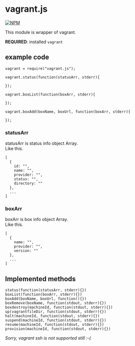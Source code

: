 # vagrant.js
[![NPM](https://nodei.co/npm/vagrant.js.png?compact=true)](https://nodei.co/npm/vagrant.js/)  

This module is wrapper of vagrant.

**REQUIRED**: installed `vagrant`

## example code

    vagrant = require("vagrant.js");

    vagrant.status(function(statusArr, stderr){

    });

    vagrant.boxList(function(boxArr, stderr){

    });

    vagrant.boxAdd(boxName, boxUrl, function(boxArr, stderr){

    });

### statusArr  

statusArr is status info object Array.  
Like this.  

    [
      {
        id: "",
        name: "",
        provider: "",
        status: "",
        directory: ""
      },
      ...
    ]

### boxArr  

boxArr is box info object Array.  
Like this.  

    [
      {
        name: "",
        provider: "",
        version: ""
      },
      ...
    ]

## Implemented methods  

`status(function(statusArr, stderr){})`  
`boxList(function(boxArr, stderr){})`  
`boxAdd(boxName, boxUrl, function(){})`  
`boxRemove(boxName, function(stdout, stderr){})`  
`boxdestroy(machineId, function(stdout, stderr){})`  
`up(vagrantfileDir, function(stdout, stderr){})`  
`halt(machineId, function(stdout, stderr){})`  
`suspend(machineId, function(stdout, stderr){})`  
`resume(machineId, function(stdout, stderr){})`  
`provision(machineId, function(stdout, stderr){})`  

*Sorry, vagrant ssh is not supported still :-(*